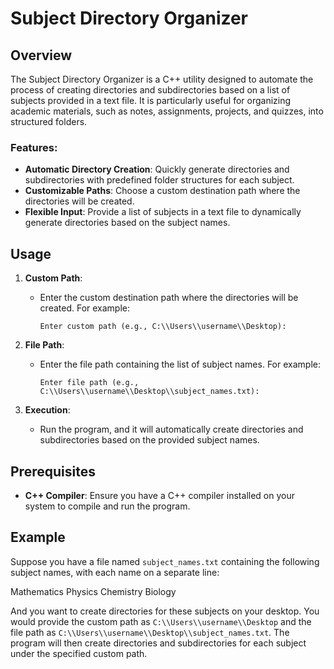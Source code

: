 # Subject Directory Organizer

## Overview
The Subject Directory Organizer is a C++ utility designed to automate the process of creating directories and subdirectories based on a list of subjects provided in a text file. It is particularly useful for organizing academic materials, such as notes, assignments, projects, and quizzes, into structured folders.

### Features:
- **Automatic Directory Creation**: Quickly generate directories and subdirectories with predefined folder structures for each subject.
- **Customizable Paths**: Choose a custom destination path where the directories will be created.
- **Flexible Input**: Provide a list of subjects in a text file to dynamically generate directories based on the subject names.

## Usage
1. **Custom Path**:
   - Enter the custom destination path where the directories will be created. For example:
     ```
     Enter custom path (e.g., C:\\Users\\username\\Desktop):
     ```

2. **File Path**:
   - Enter the file path containing the list of subject names. For example:
     ```
     Enter file path (e.g., C:\\Users\\username\\Desktop\\subject_names.txt):
     ```

3. **Execution**:
   - Run the program, and it will automatically create directories and subdirectories based on the provided subject names.

## Prerequisites
- **C++ Compiler**: Ensure you have a C++ compiler installed on your system to compile and run the program.

## Example
Suppose you have a file named `subject_names.txt` containing the following subject names, with each name on a separate line:

Mathematics
Physics
Chemistry
Biology

And you want to create directories for these subjects on your desktop. You would provide the custom path as `C:\\Users\\username\\Desktop` and the file path as `C:\\Users\\username\\Desktop\\subject_names.txt`. The program will then create directories and subdirectories for each subject under the specified custom path.
